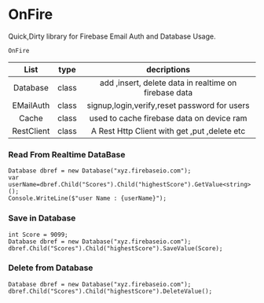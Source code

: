 # OnFire
 Quick,Dirty library for Firebase Email Auth and Database Usage.
```
OnFire 
```
| List             |      type    |   decriptions |
| :--------:           |     :-:      | :-:         |  
| Database    | class  | add ,insert, delete data in realtime on firebase data  |
| EMailAuth    | class  | signup,login,verify,reset password for users     |
| Cache             |      class    |  used to cache firebase data on device ram     |
| RestClient        |   class | A Rest Http Client with get ,put ,delete etc                         |




### Read From Realtime DataBase

```
Database dbref = new Database("xyz.firebaseio.com");
var userName=dbref.Child("Scores").Child("highestScore").GetValue<string>();
Console.WriteLine($"user Name : {userName}");
```

### Save in Database

```
int Score = 9099;
Database dbref = new Database("xyz.firebaseio.com");
dbref.Child("Scores").Child("highestScore").SaveValue(Score);
```
### Delete from Database
```
Database dbref = new Database("xyz.firebaseio.com");
dbref.Child("Scores").Child("highestScore").DeleteValue();
```
